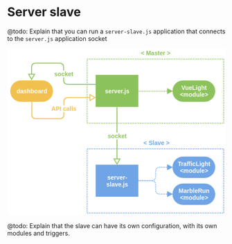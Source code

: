 # Server slave

@todo: Explain that you can run a `server-slave.js` application that connects to the `server.js` application socket

![](img/master-slave-setup.png)

@todo: Explain that the slave can have its own configuration, with its own modules and triggers.
